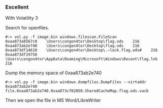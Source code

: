 ### Excellent

With Volatility 3 

Search for openfiles.

```
#:> vol.py -f image.bin windows.filescan.FileScan
0xaa873a6567c0    \Users\congon4tor\Desktop\flag.ods    216
0xaa873ab2e740    \Users\congon4tor\Desktop\flag.ods    216
0xaa873df14610    \Users\congon4tor\Desktop\.~lock.flag.ods#    216
0xaa873df19750    \Users\congon4tor\AppData\Roaming\Microsoft\Windows\Recent\flag.lnk    216
```
Dump the memory space of 0xaa873ab2e740

```
#:> vol.py -f image.bin windows.dumpfiles.DumpFiles --virtaddr 0xaa873ab2e740
file.0xaa873ab2e740.0xaa873cf02050.SharedCacheMap.flag.ods.vacb
```
Then we open the file in MS Word/LibreWriter
